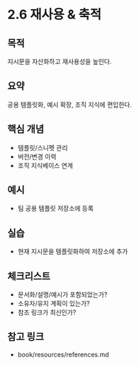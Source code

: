 # 2.6 재사용 & 축적

## 목적
지시문을 자산화하고 재사용성을 높인다.

## 요약
공용 템플릿화, 예시 확장, 조직 지식에 편입한다.

## 핵심 개념
- 템플릿/스니펫 관리
- 버전/변경 이력
- 조직 지식베이스 연계

## 예시
- 팀 공용 템플릿 저장소에 등록

## 실습
- 현재 지시문을 템플릿화하여 저장소에 추가

## 체크리스트
- 문서화/설명/예시가 포함되었는가?
- 소유자/유지 계획이 있는가?
- 참조 링크가 최신인가?

## 참고 링크
- book/resources/references.md
